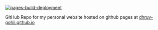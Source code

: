 [![pages-build-deployment](https://github.com/dhruv-gohil/dhruv-gohil.github.io/actions/workflows/pages/pages-build-deployment/badge.svg)](https://github.com/dhruv-gohil/dhruv-gohil.github.io/actions/workflows/pages/pages-build-deployment)  

GitHub Repo for my personal website hosted on github pages at [dhruv-gohil.github.io](https://dhruv-gohil.github.io/)